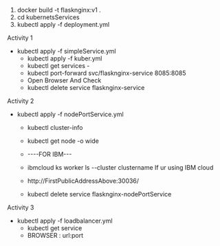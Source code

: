 1. docker build -t flasknginx:v1 .
2. cd kubernetsServices
3. kubectl apply -f deployment.yml

Activity 1
- kubectl apply -f simpleService.yml
   -  kubectl apply -f kuber.yml 
   -  kubectl get services   -  
   -  kubectl port-forward svc/flasknginx-service 8085:8085
   -   Open Browser And Check
   -  kubectl delete service flasknginx-service

Activity 2
- kubectl apply -f nodePortService.yml
   - kubectl cluster-info
   - kubectl get node -o wide
   - ----FOR IBM---
   - ibmcloud ks worker ls --cluster clustername If ur using IBM cloud
   - http://FirstPublicAddressAbove:30036/

   - kubectl delete service flasknginx-nodePortService

Activity 3
- kubectl apply -f loadbalancer.yml
   -   kubectl get service 
   -   BROWSER : url:port